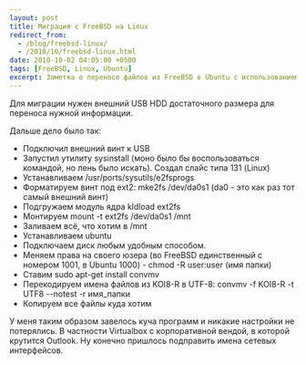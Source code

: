 ```yaml
---
layout: post
title: Миграция с FreeBSD на Linux
redirect_from:
  - /blog/freebsd-linux/
  - /2010/10/freebsd-linux.html
date: 2010-10-02 04:05:00 +0500
tags: [FreeBSD, Linux, Ubuntu]
excerpt: Заметка о переносе файлов из FreeBSD в Ubuntu с использованием внешнего HDD, тонкости процесса
---
```

Для миграции нужен внешний USB HDD достаточного размера для переноса нужной информации.

Дальше дело было так:

* Подключил внешний винт к USB
* Запустил утилиту sysinstall (моно было бы воспользоваться командой, но лень было искать). Создал слайс типа 131 (Linux)
* Устанавливаем /usr/ports/sysutils/e2fsprogs
* Форматируем винт под ext2: mke2fs /dev/da0s1 (da0 - это как раз тот самый внешний винт)
* Подгружаем модуль ядра kldload ext2fs
* Монтируем mount -t ext2fs /dev/da0s1 /mnt
* Заливаем всё, что хотим в /mnt
* Устанавливаем ubuntu
* Подключаем диск любым удобным способом.
* Меняем права на своего юзера (во FreeBSD единственный с номером 1001, в Ubuntu 1000) - chmod -R user:user (имя папки)
* Ставим sudo apt-get install convmv
* Перекодируем имена файлов из KOI8-R в UTF-8: convmv -f KOI8-R -t UTF8 --notest -r имя_папки
* Копируем все файлы куда хотим

У меня таким образом завелось куча программ и никакие настройки не потерялись. В частности Virtualbox с корпоративной вендой, в которой крутится Outlook. Ну конечно пришлось подправить имена сетевых интерфейсов.
